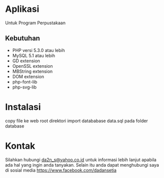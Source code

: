 # Aplikasi
Untuk Program Perpustakaan

## Kebutuhan
 * PHP versi 5.3.0 atau lebih
 * MySQL 5.1 atau lebih
 * GD extension
 * OpenSSL extension
 * MBString extension
 * DOM extension
 * php-font-lib
 * php-svg-lib
 
 # Instalasi
copy file ke web root direktori
import datababase data.sql pada folder database

# Kontak 
Silahkan hubungi da2n_s@yahoo.co.id untuk informasi lebih lanjut apabila ada hal yang ingin anda tanyakan.
Selain itu anda dapat menghubungi saya di sosial media https://www.facebook.com/dadansetia